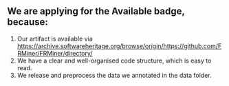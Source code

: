 ## We are applying for the Available badge, because:
1. Our artifact is available via https://archive.softwareheritage.org/browse/origin/https://github.com/FRMiner/FRMiner/directory/
2. We have a clear and well-organised code structure, which is easy to read.
3. We release and preprocess the data we annotated in the data folder.

